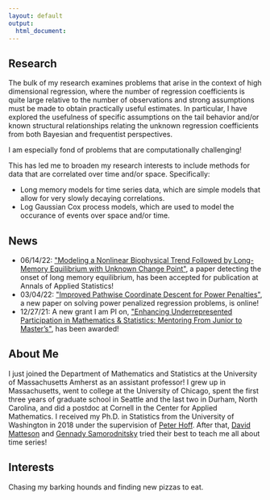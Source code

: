 ```yaml
---
layout: default
output: 
  html_document:
---
```


Research
-------

The bulk of my research examines problems that arise in the context of high dimensional regression, where the number of regression coefficients is quite large relative to the number of observations and strong assumptions must be made to obtain practically useful estimates. In particular, I have explored the usefulness of specific assumptions on the tail behavior and/or known structural relationships relating the unknown regression coefficients from both Bayesian and frequentist perspectives.

I am especially fond of problems that are computationally challenging! 

This has led me to broaden my research interests to include methods for data that are correlated over time and/or space. Specifically:

* Long memory models for time series data, which are simple models that allow for very slowly decaying correlations.
* Log Gaussian Cox process models, which are used to model the occurance of events over space and/or time.

## News
* 06/14/22: ["Modeling a Nonlinear Biophysical Trend Followed by Long-Memory Equilibrium with Unknown Change Point"](https://arxiv.org/pdf/2007.09417.pdf), a paper detecting the onset of long memory equilibrium, has been accepted for publication at Annals of Applied Statistics!
* 03/04/22: ["Improved Pathwise Coordinate Descent for Power Penalties"](https://arxiv.org/abs/2203.02596), a new paper on solving power penalized regression problems, is online!
* 12/27/21: A new grant I am PI on, ["Enhancing Underrepresented Participation in Mathematics & Statistics: Mentoring From Junior to Master’s"](https://www.nsf.gov/awardsearch/showAward?AWD_ID=2130262&HistoricalAwards=false), has been awarded!

## About Me

I just joined the Department of Mathematics and Statistics at the University of Massachusetts Amherst as an assistant professor!
I grew up in Massachusetts, went to college at the University of Chicago, spent the first three years of graduate school in Seattle and the last two in Durham, North Carolina, and did a postdoc at Cornell in the Center for Applied Mathematics. I received my Ph.D. in Statistics from the University of Washington in 2018 under the supervision of [Peter Hoff](https://pdhoff.github.io). After that, [David Matteson](https://davidsmatteson.com) and [Gennady Samorodnitsky](https://people.orie.cornell.edu/gennady/) tried their best to teach me all about time series! 

## Interests

Chasing my barking hounds and finding new pizzas to eat.


